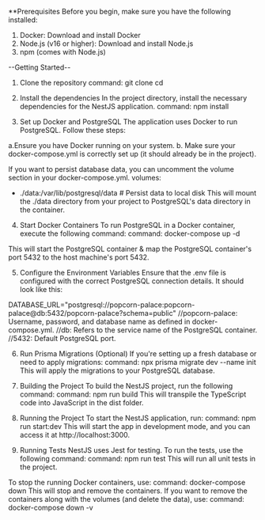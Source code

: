 **Prerequisites
Before you begin, make sure you have the following installed:

1. Docker: Download and install Docker
2. Node.js (v16 or higher): Download and install Node.js
3. npm (comes with Node.js)

--Getting Started--
1. Clone the repository
command: git clone <your-repository-url> cd <your-project-directory>

2. Install the dependencies
In the project directory, install the necessary dependencies for the NestJS application.
command: npm install

3. Set up Docker and PostgreSQL
The application uses Docker to run PostgreSQL. Follow these steps:

a.Ensure you have Docker running on your system.
b. Make sure your docker-compose.yml is correctly set up (it should already be in the project).

If you want to persist database data, you can uncomment the volume section in your docker-compose.yml.
volumes:
  - ./data:/var/lib/postgresql/data  # Persist data to local disk
This will mount the ./data directory from your project to PostgreSQL's data directory in the container.

4. Start Docker Containers
To run PostgreSQL in a Docker container, execute the following command:
command: docker-compose up -d

This will start the PostgreSQL container & map the PostgreSQL container's port 5432 to the host machine's port 5432.

5. Configure the Environment Variables
Ensure that the .env file is configured with the correct PostgreSQL connection details. It should look like this:

DATABASE_URL="postgresql://popcorn-palace:popcorn-palace@db:5432/popcorn-palace?schema=public"
//popcorn-palace: Username, password, and database name as defined in docker-compose.yml.
//db: Refers to the service name of the PostgreSQL container.
//5432: Default PostgreSQL port.

6. Run Prisma Migrations (Optional)
If you're setting up a fresh database or need to apply migrations:
command: npx prisma migrate dev --name init
This will apply the migrations to your PostgreSQL database.

7. Building the Project
To build the NestJS project, run the following command:
command: npm run build
This will transpile the TypeScript code into JavaScript in the dist folder.

8. Running the Project
To start the NestJS application, run:
command: npm run start:dev
This will start the app in development mode, and you can access it at http://localhost:3000.

9. Running Tests
NestJS uses Jest for testing. To run the tests, use the following command:
command: npm run test
This will run all unit tests in the project.

To stop the running Docker containers, use:
command: docker-compose down
This will stop and remove the containers. If you want to remove the containers along with the volumes (and delete the data), use:
command: docker-compose down -v

